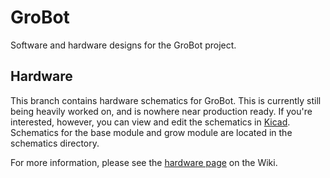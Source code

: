 # GroBot
Software and hardware designs for the GroBot project.

## Hardware

This branch contains hardware schematics for GroBot. This is currently still
being heavily worked on, and is nowhere near production ready. If you're
interested, however, you can view and edit the schematics in [Kicad](http://kicad-pcb.org/).
Schematics for the base module and grow module are located in the schematics directory.

For more information, please see the [hardware page](https://github.com/djpetti/grobot/wiki/Hardware)
on the Wiki.
